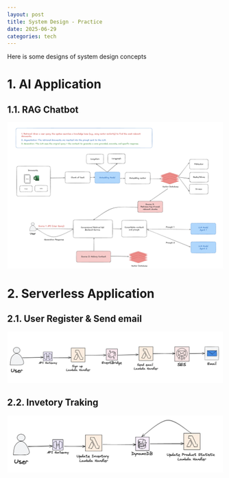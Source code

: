 ```yaml
---
layout: post
title: System Design - Practice
date: 2025-06-29
categories: tech
---
```


Here is some designs of system design concepts

# 1. AI Application

## 1.1. RAG Chatbot

![](/images/System-Design/Domain/rag-system-design.png)

# 2. Serverless Application

## 2.1. User Register & Send email

![](/images/System-Design/Domain/serverless_register.png)

## 2.2. Invetory Traking

![](/images/System-Design/Domain/inventory_tracking.png)
